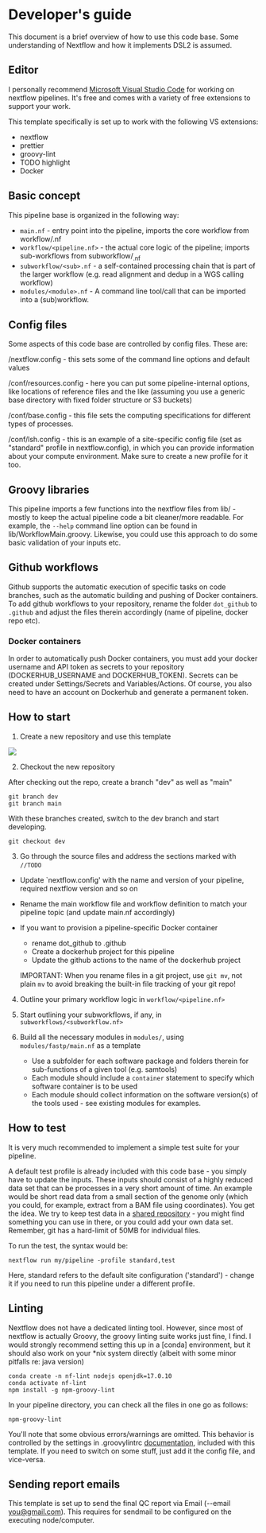 # Developer's guide

This document is a brief overview of how to use this code base. Some understanding of Nextflow and how it implements DSL2 is assumed. 

## Editor

I personally recommend [Microsoft Visual Studio Code](https://code.visualstudio.com/download) for working on nextflow pipelines. It's free and comes with a variety of free extensions to support your work. 

This template specifically is set up to work with the following VS extensions:

- nextflow
- prettier
- groovy-lint
- TODO highlight
- Docker

## Basic concept

This pipeline base is organized in the following way:

* `main.nf` - entry point into the pipeline, imports the core workflow from workflow/<pipeline>.nf
* `workflow/<pipeline.nf>` - the actual core logic of the pipeline; imports sub-workflows from subworkflow/<sub>.nf
* `subworkflow/<sub>.nf` - a self-contained processing chain that is part of the larger workflow (e.g. read alignment and dedup in a WGS calling workflow)
* `modules/<module>.nf` - A command line tool/call that can be imported into a (sub)workflow. 

## Config files

Some aspects of this code base are controlled by config files. These are:

/nextflow.config -  this sets some of the command line options and default values

/conf/resources.config - here you can put some pipeline-internal options, like locations of reference files and the like (assuming you use a generic base directory with fixed folder structure or S3 buckets)

/conf/base.config - this file sets the computing specifications for different types of processes. 

/conf/lsh.config - this is an example of a site-specific config file (set as "standard" profile in nextflow.config), in which you can provide information about your compute environment. Make sure to create a new profile for it too. 

## Groovy libraries

This pipeline imports a few functions into the nextflow files from lib/ - mostly to keep the actual pipeline code a bit cleaner/more readable. For example, 
the `--help` command line option can be found in lib/WorkflowMain.groovy. Likewise, you could use this approach to do some basic validation of your inputs etc. 

## Github workflows

Github supports the automatic execution of specific tasks on code branches, such as the automatic building and pushing of Docker containers. To add github workflows to your repository, rename the folder `dot_github` to `.github` and adjust the files therein accordingly (name of pipeline, docker repo etc).

### Docker containers

In order to automatically push Docker containers, you must add your docker username and API token as secrets to your repository (DOCKERHUB_USERNAME and DOCKERHUB_TOKEN). Secrets can be created under Settings/Secrets and Variables/Actions. Of course, you also need to have an account on Dockerhub and generate a permanent token.  

## How to start

1. Create a new repository and use this template 

![](../images/github_template.png)

2. Checkout the new repository

After checking out the repo, create a branch "dev" as well as "main"

```
git branch dev
git branch main
```
With these branches created, switch to the dev branch and start developing.

```
git checkout dev
```

3. Go through the source files and address the sections marked with `//TODO`

- Update `nextflow.config' with the name and version of your pipeline, required nextflow version and so on
- Rename the main workflow file and workflow definition to match your pipeline topic (and update main.nf accordingly)
- If you want to provision a pipeline-specific Docker container
  - rename dot_github to .github
  - Create a dockerhub project for this pipeline
  - Update the github actions to the name of the dockerhub project 

  IMPORTANT: When you rename files in a git project, use `git mv`, not plain `mv` to avoid breaking the built-in file tracking of your git repo!

4. Outline your primary workflow logic in `workflow/<pipeline.nf>` 

5. Start outlining your subworkflows, if any, in `subworkflows/<subworkflow.nf>`

6. Build all the necessary modules in `modules/`, using `modules/fastp/main.nf` as a template
   - Use a subfolder for each software package and folders therein for sub-functions of a given tool (e.g. samtools)
   - Each module should include a `container` statement to specify which software container is to be used
   - Each module should collect information on the software version(s) of the tools used - see existing modules for examples. 

## How to test

It is very much recommended to implement a simple test suite for your pipeline. 

A default test profile is already included with this code base - you simply have to update the inputs. These inputs should consist of a highly reduced data set that 
can be processes in a very short amount of time. An example would be short read data from a small section of the genome only (which you could, for example, extract from a BAM file using 
coordinates). You get the idea. We try to keep test data in a [shared repository](https://github.com/marchoeppner/nf-testdata) - you might find something you can use in there, or you could add your own data set. Remember, git has a hard-limit of 50MB for individual files. 

To run the test, the syntax would be:

```
nextflow run my/pipeline -profile standard,test
```

Here, standard refers to the default site configuration ('standard') - change it if you need to run this pipeline under a different profile. 

## Linting

Nextflow does not have a dedicated linting tool. However, since most of nextflow is actually Groovy, the groovy linting suite works just fine, I find. I would strongly recommend setting this up in a [conda] environment, but it should also work on your *nix system directly (albeit with some minor pitfalls re: java version)

```
conda create -n nf-lint nodejs openjdk=17.0.10
conda activate nf-lint
npm install -g npm-groovy-lint
```

In your pipeline directory, you can check all the files in one go as follows:

```
npm-groovy-lint
```

You'll note that some obvious errors/warnings are omitted. This behavior is controlled by the settings in .groovylintrc [documentation](https://www.npmjs.com/package/npm-groovy-lint), included with this template. If you need to switch on some stuff, just add it the config file, and vice-versa. 

## Sending report emails

This template is set up to send the final QC report via Email (--email you@gmail.com). This requires for sendmail to be configured on the executing node/computer. 